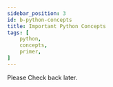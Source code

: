```yaml
---
sidebar_position: 3 
id: b-python-concepts
title: Important Python Concepts
tags: [
    python, 
    concepts,
    primer,
]
---
```


Please Check back later.